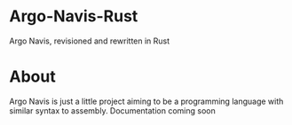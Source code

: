 # Argo-Navis-Rust
Argo Navis, revisioned and rewritten in Rust

# About
Argo Navis is just a little project aiming to be a programming language with similar syntax to assembly. Documentation coming soon
